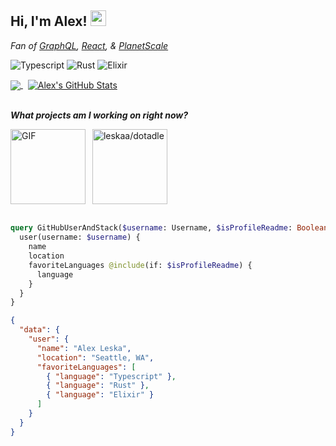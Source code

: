## Hi, I'm Alex! <img src="https://emojis.slackmojis.com/emojis/images/1570211625/6611/wave-animated.gif?1570211625" width="25px">

<p>
  <em>
    Fan of <a href="https://graphql.org/">GraphQL</a>, <a href="https://reactjs.org/">React</a>, & <a href="https://planetscale.com/">PlanetScale</a>
  </em>
</p>

![Typescript](https://img.shields.io/badge/TypeScript-3178C6.svg?style=for-the-badge&logo=TypeScript&logoColor=white)
![Rust](https://img.shields.io/badge/Rust-000000.svg?style=for-the-badge&logo=Rust&logoColor=white)
![Elixir](https://img.shields.io/badge/Elixir-4B275F.svg?style=for-the-badge&logo=Elixir&logoColor=white)

<a href="https://github.com/leskaa/leskaa">
  <img align="center" src="https://github-readme-stats.vercel.app/api/top-langs/?username=leskaa&layout=compact&hide=Processing,Less,SCSS,Dockerfile,HTML,CSS&langs_count=8&theme=transparent" />
</a>
&nbsp;
<a href="https://github.com/leskaa/leskaa">
  <img align="center" src="https://github-readme-stats.vercel.app/api?username=leskaa&show_icons=false&count_private=true&hide=contribs&show_icons=true&line_height=29&hide_rank=false&include_all_commits=true&theme=transparent" alt="Alex's GitHub Stats" />
</a>

<br> 
<br>

<p>
  <em><b>
    What projects am I working on right now?
  </em></b>
</p>
<img align="left"  alt="GIF" src="https://media3.giphy.com/media/jsI8nBXJl6s7r7iuJ5/giphy.gif" height="120px" />
&nbsp;
<a href="https://github.com/leskaa/dotadle">
  <img align="center" src="https://github-readme-stats.vercel.app/api/pin/?username=leskaa&repo=dotadle&show_owner=true&theme=transparent" alt="leskaa/dotadle" height="120px" />
</a>

<br> 
<br>

```graphql
query GitHubUserAndStack($username: Username, $isProfileReadme: Boolean!) {
  user(username: $username) {
    name
    location
    favoriteLanguages @include(if: $isProfileReadme) {
      language
    }
  }
}
```

```json
{
  "data": {
    "user": {
      "name": "Alex Leska",
      "location": "Seattle, WA",
      "favoriteLanguages": [
        { "language": "Typescript" },
        { "language": "Rust" },
        { "language": "Elixir" }
      ]
    }
  }
}
```

<!--
**leskaa/leskaa** is a ✨ _special_ ✨ repository because its `README.md` (this file) appears on your GitHub profile.

Here are some ideas to get you started:

- 🔭 I’m currently working on ...
- 🌱 I’m currently learning ...
- 👯 I’m looking to collaborate on ...
- 🤔 I’m looking for help with ...
- 💬 Ask me about ...
- 📫 How to reach me: ...
- 😄 Pronouns: ...
- ⚡ Fun fact: ...
-->
